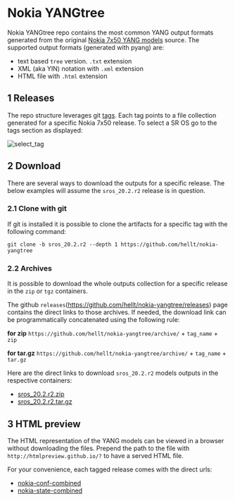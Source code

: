 # Nokia YANGtree
Nokia YANGtree repo contains the most common YANG output formats generated from the original [Nokia 7x50 YANG models](https://github.com/nokia/7x50_YangModels) source. The supported output formats (generated with pyang) are:

- text based `tree` version. `.txt` extension
- XML (aka YIN) notation with `.xml` extension
- HTML file with `.html` extension

## 1 Releases
The repo structure leverages git [tags](https://github.com/hellt/nokia-yangtree/tags). Each tag points to a file collection generated for a specific Nokia 7x50 release. To select a SR OS go to the tags section as displayed:

![select_tag](https://gitlab.com/rdodin/pics/-/wikis/uploads/43cc6afb381976990c18de526fe906e6/yangtree.gif)

## 2 Download
There are several ways to download the outputs for a specific release. The below examples will assume the `sros_20.2.r2` release is in question.

### 2.1 Clone with git
If git is installed it is possible to clone the artifacts for a specific tag with the following command:
```
git clone -b sros_20.2.r2 --depth 1 https://github.com/hellt/nokia-yangtree
```

### 2.2 Archives
It is possible to download the whole outputs collection for a specific release in the `zip` or `tgz` containers.

The github `releases`(https://github.com/hellt/nokia-yangtree/releases) page contains the direct links to those archives. If needed, the download link can be programmatically concatenated using the following rule:

**for zip**
`https://github.com/hellt/nokia-yangtree/archive/` + `tag_name` + `zip`

**for tar.gz**
`https://github.com/hellt/nokia-yangtree/archive/` + `tag_name` + `tar.gz`

Here are the direct links to download `sros_20.2.r2` models outputs in the respective containers:
- [sros_20.2.r2.zip](https://github.com/hellt/nokia-yangtree/archive/sros_20.2.r2.zip)
- [sros_20.2.r2.tar.gz](https://github.com/hellt/nokia-yangtree/archive/sros_20.2.r2.tar.gz)

## 3 HTML preview
The HTML representation of the YANG models can be viewed in a browser without downloading the files. Prepend the path to the file with `http://htmlpreview.github.io/?` to have a served HTML file.

For your convenience, each tagged release comes with the direct urls:

- [nokia-conf-combined](http://htmlpreview.github.io/?https://github.com/hellt/nokia-yangtree/blob/sros_20.2.r2/sros_20.2.r2-nokia-conf-combined.html)
- [nokia-state-combined](http://htmlpreview.github.io/?https://github.com/hellt/nokia-yangtree/blob/sros_20.2.r2/sros_20.2.r2-nokia-state-combined.html)